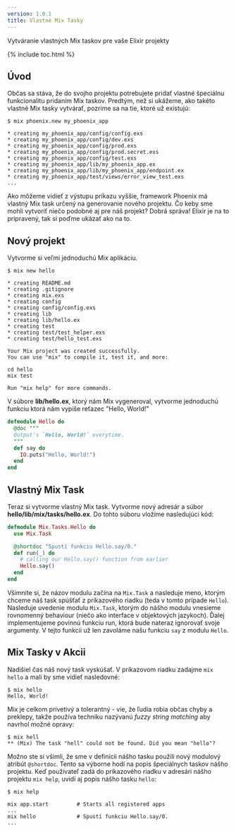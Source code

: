 ```yaml
---
version: 1.0.1
title: Vlastné Mix Tasky
---
```


Vytváranie vlastných Mix taskov pre vaše Elixir projekty

{% include toc.html %}

## Úvod

Občas sa stáva, že do svojho projektu potrebujete pridať vlastné špeciálnu funkcionalitu pridaním Mix taskov. Predtým, než si ukážeme, ako takéto vlastné Mix tasky vytvárať, pozrime sa na tie, ktoré už existujú:

```shell
$ mix phoenix.new my_phoenix_app

* creating my_phoenix_app/config/config.exs
* creating my_phoenix_app/config/dev.exs
* creating my_phoenix_app/config/prod.exs
* creating my_phoenix_app/config/prod.secret.exs
* creating my_phoenix_app/config/test.exs
* creating my_phoenix_app/lib/my_phoenix_app.ex
* creating my_phoenix_app/lib/my_phoenix_app/endpoint.ex
* creating my_phoenix_app/test/views/error_view_test.exs
...
```

Ako môžeme vidieť z výstupu príkazu vyššie, framework Phoenix má vlastný Mix task určený na generovanie nového projektu. Čo keby sme mohli vytvoriť niečo podobné aj pre náš projekt? Dobrá správa! Elixir je na to pripravený, tak si poďme ukázať ako na to.

## Nový projekt

Vytvorme si veľmi jednoduchú Mix aplikáciu.

```shell
$ mix new hello

* creating README.md
* creating .gitignore
* creating mix.exs
* creating config
* creating config/config.exs
* creating lib
* creating lib/hello.ex
* creating test
* creating test/test_helper.exs
* creating test/hello_test.exs

Your Mix project was created successfully.
You can use "mix" to compile it, test it, and more:

cd hello
mix test

Run "mix help" for more commands.
```

V súbore **lib/hello.ex**, ktorý nám Mix vygeneroval, vytvorme jednoduchú funkciu ktorá nám vypíše reťazec "Hello, World!"

```elixir
defmodule Hello do
  @doc """
  Output's `Hello, World!` everytime.
  """
  def say do
    IO.puts("Hello, World!")
  end
end
```

## Vlastný Mix Task

Teraz si vytvorme vlastný Mix task. Vytvorme nový adresár a súbor **hello/lib/mix/tasks/hello.ex**. Do tohto súboru vložíme nasledujúci kód:

```elixir
defmodule Mix.Tasks.Hello do
  use Mix.Task

  @shortdoc "Spustí funkciu Hello.say/0."
  def run(_) do
    # calling our Hello.say() function from earlier
    Hello.say()
  end
end
```

Všimnite si, že názov modulu začína na `Mix.Task` a nasleduje meno, ktorým chceme náš task spúšťať z príkazového riadku (teda v tomto prípade `Hello`). Nasleduje uvedenie modulu `Mix.Task`, ktorým do nášho modulu vnesieme rovnomenný behaviour (niečo ako interface v objektových jazykoch). Ďalej implementujeme povinnú funkciu run, ktorá bude nateraz ignorovať svoje argumenty. V tejto funkcii už len zavoláme našu funkciu `say` z modulu `Hello`.


## Mix Tasky v Akcii

Nadišiel čas náš nový task vyskúšať. V príkazovom riadku zadajme `mix hello` a mali by sme vidieť nasledovné:

```shell
$ mix hello
Hello, World!
```

Mix je celkom prívetivý a tolerantný - vie, že ľudia robia občas chyby a preklepy, takže používa techniku nazývanú *fuzzy string matching* aby navrhol možné opravy:

```shell
$ mix hell
** (Mix) The task "hell" could not be found. Did you mean "hello"?
```

Možno ste si všimli, že sme v definícii nášho tasku použili nový modulový atribút `@shortdoc`. Tento sa výborne hodí na popis špeciálnych taskov nášho projektu. Keď používateľ zadá do príkazového riadku v adresári nášho projektu `mix help`, uvidí aj popis nášho tasku `hello`:

```shell
$ mix help

mix app.start         # Starts all registered apps
...
mix hello             # Spustí funkciu Hello.say/0.
...
```

